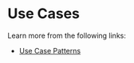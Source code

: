 # Use Cases



Learn more from the following links:

- [Use Case Patterns](https://caminao.blog/how-to-implement-symbolic-representations/patterns/functional-patterns/use-case-patterns/)
